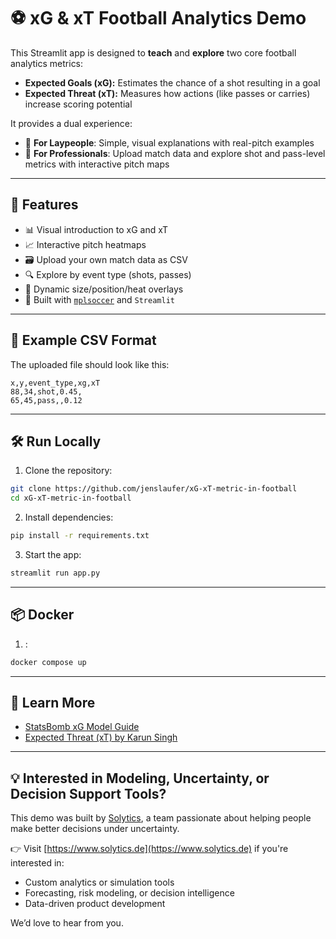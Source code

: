 # ⚽ xG & xT Football Analytics Demo

This Streamlit app is designed to **teach** and **explore** two core football analytics metrics:

- **Expected Goals (xG):** Estimates the chance of a shot resulting in a goal  
- **Expected Threat (xT):** Measures how actions (like passes or carries) increase scoring potential

It provides a dual experience:  
- 👶 **For Laypeople**: Simple, visual explanations with real-pitch examples  
- 🧠 **For Professionals**: Upload match data and explore shot and pass-level metrics with interactive pitch maps

---

## 🚀 Features

- 📊 Visual introduction to xG and xT  
- 📈 Interactive pitch heatmaps  
- 🗃 Upload your own match data as CSV  
- 🔍 Explore by event type (shots, passes)  
- 🎨 Dynamic size/position/heat overlays  
- 🧰 Built with [`mplsoccer`](https://github.com/andrewRowlinson/mplsoccer) and `Streamlit`

---

## 📂 Example CSV Format

The uploaded file should look like this:

```csv
x,y,event_type,xg,xT
88,34,shot,0.45,
65,45,pass,,0.12
```

---

## 🛠 Run Locally

1. Clone the repository:
```bash
git clone https://github.com/jenslaufer/xG-xT-metric-in-football
cd xG-xT-metric-in-football
```

2. Install dependencies:
```bash
pip install -r requirements.txt
```

3. Start the app:
```bash
streamlit run app.py
```

---

## 📦 Docker

1. :
```bash
docker compose up
```


---

## 📖 Learn More

- [StatsBomb xG Model Guide](https://statsbomb.com/articles/soccer/statsbomb-xg-model/)  
- [Expected Threat (xT) by Karun Singh](https://karun.in/blog/expected-threat.html)

---

## 💡 Interested in Modeling, Uncertainty, or Decision Support Tools?

This demo was built by [Solytics](https://www.solytics.de), a team passionate about helping people make better decisions under uncertainty.

👉 Visit [https://www.solytics.de](https://www.solytics.de) if you're interested in:

- Custom analytics or simulation tools  
- Forecasting, risk modeling, or decision intelligence  
- Data-driven product development  

We’d love to hear from you.
